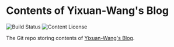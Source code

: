 # Contents of Yixuan-Wang's Blog

![Build Status](https://img.shields.io/github/actions/workflow/status/Yixuan-Wang/blog/build-and-deploy.yml?branch=v4&color=FFE900)
![Content License](https://img.shields.io/badge/license-CC%20BY--NC--SA%204.0-253137)

The Git repo storing contents of [Yixuan-Wang's Blog](https://yixuan-wang.github.io/blog/).

